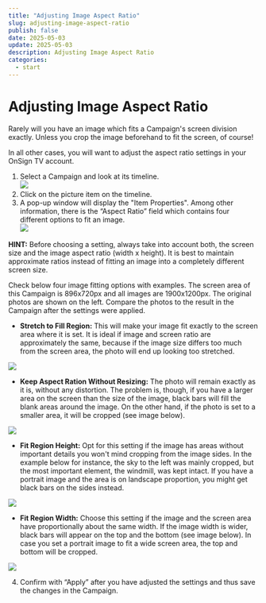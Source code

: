 ```yaml
---
title: "Adjusting Image Aspect Ratio"
slug: adjusting-image-aspect-ratio
publish: false
date: 2025-05-03
update: 2025-05-03
description: Adjusting Image Aspect Ratio
categories:
  - start
---
```


Adjusting Image Aspect Ratio
============================

Rarely will you have an image which fits a Campaign's screen division exactly. Unless you crop the image beforehand to fit the screen, of course!

In all other cases, you will want to adjust the aspect ratio settings in your OnSign TV account.

1. Select a Campaign and look at its timeline.  
   ![](https://static.helpjuice.com/helpjuice_production/uploads/upload/image/23821/direct/1731592757722/adjusting-image-aspect-ratio_1.png)
2. Click on the picture item on the timeline.
3. A pop-up window will display the "Item Properties". Among other information, there is the “Aspect Ratio” field which contains four different options to fit an image.  
   ![](https://static.helpjuice.com/helpjuice_production/uploads/upload/image/23821/direct/1731592785464/adjusting-image-aspect-ratio_2.png)

**HINT:** Before choosing a setting, always take into account both, the screen size and the image aspect ratio (width x height). It is best to maintain approximate ratios instead of fitting an image into a completely different screen size.

Check below four image fitting options with examples. The screen area of this Campaign is 896x720px and all images are 1900x1200px. The original photos are shown on the left. Compare the photos to the result in the Campaign after the settings were applied.

* **Stretch to Fill Region:** This will make your image fit exactly to the screen area where it is set. It is ideal if image and screen ratio are approximately the same, because if the image size differs too much from the screen area, the photo will end up looking too stretched.

![](https://static.helpjuice.com/helpjuice_production/uploads/upload/image/23821/direct/1731592922108/adjusting-image-aspect-ratio_3.png)

* **Keep Aspect Ration Without Resizing:** The photo will remain exactly as it is, without any distortion. The problem is, though, if you have a larger area on the screen than the size of the image, black bars will fill the blank areas around the image. On the other hand, if the photo is set to a smaller area, it will be cropped (see image below).

![](https://static.helpjuice.com/helpjuice_production/uploads/upload/image/23821/direct/1731592936698/adjusting-image-aspect-ratio_4.png)

* **Fit Region Height:** Opt for this setting if the image has areas without important details you won't mind cropping from the image sides. In the example below for instance, the sky to the left was mainly cropped, but the most important element, the windmill, was kept intact. If you have a portrait image and the area is on landscape proportion, you might get black bars on the sides instead.

![](https://static.helpjuice.com/helpjuice_production/uploads/upload/image/23821/direct/1731592964429/adjusting-image-aspect-ratio_5.png)

* **Fit Region Width:** Choose this setting if the image and the screen area have proportionally about the same width. If the image width is wider, black bars will appear on the top and the bottom (see image below). In case you set a portrait image to fit a wide screen area, the top and bottom will be cropped.

![](https://static.helpjuice.com/helpjuice_production/uploads/upload/image/23821/direct/1731592981399/adjusting-image-aspect-ratio_6.png)

4. Confirm with “Apply” after you have adjusted the settings and thus save the changes in the Campaign.
